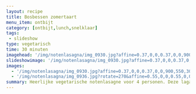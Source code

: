 ```yaml
---
layout: recipe
title: Bosbessen zomertaart
menu_item: ontbijt
category: [ontbijt,lunch,snelklaar]
tags:
 - slideshow
type: vegetarisch
time: 30 minuten
imagehead: '/img/notenlasagna/img_0930.jpg?affine=0.37,0,0,0.37,0,0,900,550,30,120'
slideshowimage: '/img/notenlasagna/img_0930.jpg?affine=0.37,0,0,0.37,0,0,900,550,30,120'
images:
  - '/img/notenlasagna/img_0930.jpg?affine=0.37,0,0,0.37,0,0,900,550,30,120'
  - '/img/notenlasagna/img_0936.jpg?rotate=270&affine=0.55,0,0,0.55,0,0,900,500,90,200'
summary: Heerlijke vegetarische notenlasagne voor 4 personen. Deze lagagne heeft gegrilde aubergineplakjes in plaats van pasta lasagnebladen. Daarnaast bevat het noten voor de eiwitten in plaats van gehakt. Zo lekker dat je niet eens merkt dat er geen vlees in zit.
---
```

